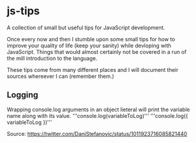 # js-tips
A collection of small but useful tips for JavaScript development.

Once every now and then I stumble upon some small tips for how to improve your quality of life (keep your sanity) while devloping with JavaScript. Things that would almost certainly not be covered in a run of the mill introduction to the language.

These tips come from many different places and I will document their sources whereever I can (remember them.)

## Logging

Wrapping console.log arguments in an object lieteral will print the variable name along with its value.
'''console.log(variableToLog)'''
'''console.log({ variableToLog })'''

Source: https://twitter.com/DaniStefanovic/status/1011923716085821440
